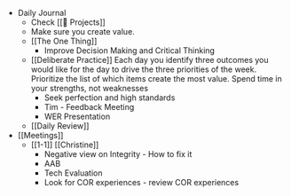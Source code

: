 - Daily Journal
	- Check [[🚧 Projects]]
	- Make sure you create value.
	- [[The One Thing]]
		- Improve Decision Making and Critical Thinking
	- [[Deliberate Practice]] Each day you identify three outcomes you would like for the day to drive the three priorities of the week. Prioritize the list of which items create the most value. Spend time in your strengths, not weaknesses
		- Seek perfection and high standards
		- Tim - Feedback Meeting
		- WER Presentation
	- [[Daily Review]]
- [[Meetings]]
	- [[1-1]] [[Christine]]
		- Negative view on Integrity - How to fix it
		- AAB
		- Tech Evaluation
		- Look for COR experiences - review COR experiences